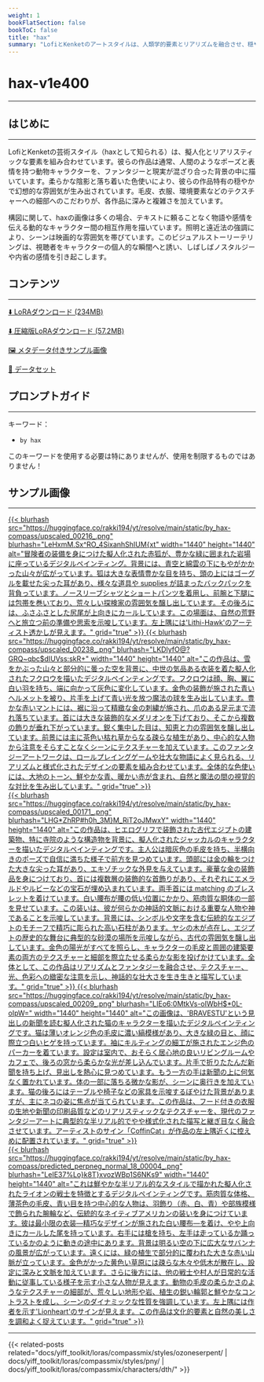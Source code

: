 ```yaml
---
weight: 1
bookFlatSection: false
bookToC: false
title: "hax"
summary: "LofiとKenketのアートスタイルは、人類学的要素とリアリズムを融合させ、穏やかで映画的なシーンの中で詳細な動物キャラクターを特徴とし、柔らかな陰影、落ち着いた色使い、そしてダイナミックな構図を通じて感情とナラティブを表現します。"
---
```


<!--markdownlint-disable MD025 MD033 -->

# hax-v1e400

---

## はじめに

---

LofiとKenketの芸術スタイル（haxとして知られる）は、擬人化とリアリスティックな要素を組み合わせています。彼らの作品は通常、人間のようなポーズと表情を持つ動物キャラクターを、ファンタジーと現実が混ざり合った背景の中に描いています。柔らかな陰影と落ち着いた色使いにより、彼らの作品特有の穏やかで幻想的な雰囲気が生み出されています。毛皮、衣服、環境要素などのテクスチャーへの細部へのこだわりが、各作品に深みと複雑さを加えています。

構図に関して、haxの画像は多くの場合、テキストに頼ることなく物語や感情を伝える動的なキャラクター間の相互作用を描いています。照明と遠近法の強調により、シーンは映画的な雰囲気を帯びています。このビジュアルストーリーテリングは、視聴者をキャラクターの個人的な瞬間へと誘い、しばしばノスタルジーや内省の感情を引き起こします。

## コンテンツ

---

[⬇️ LoRAダウンロード (234MB)](https://huggingface.co/rakki194/yt/resolve/main/compass_loras/by_hax-v1e400/by_hax-v1e400.safetensors)

[⬇️ 圧縮版LoRAダウンロード (57.2MB)](https://huggingface.co/rakki194/yt/resolve/main/compass_loras/by_hax-v1e400/by_hax-v1e400_frockpt1_th-3.55.safetensors)

[🖼️ メタデータ付きサンプル画像](https://huggingface.co/k4d3/yiff_toolkit2/tree/main/static/by_hax-compass)

[📐 データセット](https://huggingface.co/datasets/k4d3/by_hax)

## プロンプトガイド

---

キーワード：

- `by hax`

このキーワードを使用する必要は特にありませんが、使用を制限するものではありません！

## サンプル画像

---

<div class="image-grid">
  <div class="image-grid-container">
    <a href="https://huggingface.co/rakki194/yt/resolve/main/static/by_hax-compass/upscaled_00216_.png">
      {{< blurhash
        src="https://huggingface.co/rakki194/yt/resolve/main/static/by_hax-compass/upscaled_00216_.png"
        blurhash="LeHxmM.Sx^RO_4SixanhShIUM{xt"
        width="1440"
        height="1440"
        alt="冒険者の装備を身につけた擬人化された赤狐が、豊かな緑に囲まれた岩場に座っているデジタルペインティング。背景には、青空と綿雲の下にもやがかかった山々が広がっています。狐は大きな表情豊かな目を持ち、頭の上にはゴーグルを載せた尖った耳があり、様々な道具や supplies が詰まったバックパックを背負っています。ノースリーブシャツとショートパンツを着用し、前腕と下腿には包帯を巻いており、荒々しい探検家の雰囲気を醸し出しています。その後ろには、ふさふさとした尻尾が上向きにカールしています。この場面は、自然の荒野へと旅立つ前の準備や思索を示唆しています。左上隅には'Lithi-Hawk'のアーティスト透かしが見えます。"
        grid="true"
      >}}
    </a>
    <a href="https://huggingface.co/rakki194/yt/resolve/main/static/by_hax-compass/upscaled_00238_.png">
      {{< blurhash
        src="https://huggingface.co/rakki194/yt/resolve/main/static/by_hax-compass/upscaled_00238_.png"
        blurhash="LKDlyfO@?GRQ~qbc$dIUVss:skR+"
        width="1440"
        height="1440"
        alt="この作品は、雪をかぶった山々と部分的に曇った空を背景に、中世の気品ある衣装を着た擬人化されたフクロウを描いたデジタルペインティングです。フクロウは顔、胸、翼に白い羽を持ち、端に向かって灰色に変化しています。金色の装飾が施された青いヘルメットを被り、片手を上げて青い光を放つ魔法の球を生み出しています。豊かな赤いマントには、裾に沿って精緻な金の刺繍が施され、爪のある足元まで流れ落ちています。首には大きな装飾的なメダリオンを下げており、そこから複数の飾りが垂れ下がっています。鋭く集中した目は、知恵と力の雰囲気を醸し出しています。前景には主に茶色い枯れ草からなる疎らな植生があり、中心的な人物から注意をそらすことなくシーンにテクスチャーを加えています。このファンタジーアートワークは、ロールプレイングゲームや壮大な物語によく見られる、リアリズムと様式化されたデザインの要素を組み合わせています。全体的な色使いには、大地のトーン、鮮やかな青、暖かい赤が含まれ、自然と魔法の間の視覚的な対比を生み出しています。"
        grid="true"
      >}}
    </a>
  </div>
</div>

<div class="image-grid">
  <div class="image-grid-container">
    <a href="https://huggingface.co/rakki194/yt/resolve/main/static/by_hax-compass/upscaled_00171_.png">
      {{< blurhash
        src="https://huggingface.co/rakki194/yt/resolve/main/static/by_hax-compass/upscaled_00171_.png"
        blurhash="LHG*ZhRP#h0h_3M}M_RiT2oJMwxY"
        width="1440"
        height="1440"
        alt="この作品は、ヒエログリフで装飾された古代エジプトの建築物、特に寺院のような構造物を背景に、擬人化されたジャッカルのキャラクターを描いたデジタルペインティングです。主人公は暗灰色の毛皮を持ち、半横向きのポーズで自信に満ちた様子で前方を見つめています。頭部には金の輪をつけた大きな尖った耳があり、エキゾチックな外見を与えています。豪華な金の装飾品を身につけており、首には複数層の装飾的な首飾りがあり、それぞれにエメラルドやルビーなどの宝石が埋め込まれています。両手首には matching のブレスレットを着けています。白い腰布が腰の低い位置にかかり、筋肉質な胴体の一部を見せています。この装いは、彼が何らかの神話的文脈における重要な人物や神であることを示唆しています。背景には、シンボルや文字を含む伝統的なエジプトのモチーフで精巧に彫られた高い石柱があります。ヤシの木が点在し、エジプトの歴史的な舞台に典型的な砂漠の場所を示唆しながら、古代の雰囲気を醸し出しています。金色の陽光がすべてを照らし、キャラクターの毛皮と周囲の建築要素の両方のテクスチャーと細部を際立たせる柔らかな影を投げかけています。全体として、この作品はリアリズムとファンタジーを融合させ、テクスチャー、光、色彩への緻密な注意を示し、神話的な壮大さを生き生きと描写しています。"
        grid="true"
      >}}
    </a>
    <a href="https://huggingface.co/rakki194/yt/resolve/main/static/by_hax-compass/upscaled_00209_.png">
      {{< blurhash
        src="https://huggingface.co/rakki194/yt/resolve/main/static/by_hax-compass/upscaled_00209_.png"
        blurhash="LIEo6:0MtkVs-oIWbH$*0L-oIpW="
        width="1440"
        height="1440"
        alt="この画像は、'BRAVESTU'という見出しの新聞を読む擬人化された猫のキャラクターを描いたデジタルペインティングです。猫は薄いオレンジ色の毛皮に濃い縞模様があり、大きな緑の目と、顔に際立つ白いヒゲを持っています。袖にキルティングの細工が施されたエンジ色のパーカーを着ています。設定は室内で、おそらく居心地の良いリビングルームやカフェで、後ろの窓から柔らかな光が差し込んでいます。片手で折りたたんだ新聞を持ち上げ、見出しを熱心に見つめています。もう一方の手は新聞の上に何気なく置かれています。体の一部に落ちる微かな影が、シーンに奥行きを加えています。猫の後ろにはテーブルや椅子などの家具を示唆するぼやけた背景がありますが、主にネコの姿に焦点が当てられています。この作品は、フード付きの衣服の生地や新聞の印刷品質などのリアリスティックなテクスチャーを、現代のファンタジーアートに典型的な半リアル的でやや様式化された描写と継ぎ目なく融合させています。アーティストのサイン「CoffinCat」が作品の左上隅近くに控えめに配置されています。"
        grid="true"
      >}}
    </a>
  </div>
</div>

<div class="image-grid">
  <div class="image-grid-container">
    <a href="https://huggingface.co/rakki194/yt/resolve/main/static/by_hax-compass/predicted_perpneg_normal_18_00004_.png">
      {{< blurhash
        src="https://huggingface.co/rakki194/yt/resolve/main/static/by_hax-compass/predicted_perpneg_normal_18_00004_.png"
        blurhash="LeIE37%Lo}k8T}xvozWBp1S6NKs9"
        width="1440"
        height="1440"
        alt="これは鮮やかな半リアル的なスタイルで描かれた擬人化されたライオンの戦士を特徴とするデジタルペインティングです。筋肉質な体格、薄茶色の毛皮、青い目を持つ中心的な人物は、羽飾り（赤、白、青）や部族模様で飾られた腕輪など、伝統的なネイティブアメリカンの装いを身につけています。彼は最小限の衣装—精巧なデザインが施された白い腰布—を着け、やや上向きにカールした尾を持っています。右手には槍を持ち、左手は走っているか踊っているかのように動きの途中にあります。背景は明るい空の下に広大なサバンナの風景が広がっています。遠くには、緑の植生で部分的に覆われた大きな赤い山脈が立っています。金色がかった黄色い草原には疎らな木々や低木が散在し、設定に深みと文脈を加えています。さらに後方には、他の戦士や村人が日常的な活動に従事している様子を示す小さな人物が見えます。動物の毛皮の柔らかさのようなテクスチャーの細部が、荒々しい地形や岩、植生の鋭い輪郭と鮮やかなコントラストを成し、シーンのダイナミックな性質を強調しています。左上隅には作者を示す'Lionheart'のサインが見えます。この作品は文化的要素と自然の美しさを調和よく捉えています。"
        grid="true"
      >}}
    </a>
  </div>
</div>

---

<!--
HUGO_SEARCH_EXCLUDE_START
-->
{{< related-posts related="docs/yiff_toolkit/loras/compassmix/styles/ozoneserpent/ | docs/yiff_toolkit/loras/compassmix/styles/pny/ | docs/yiff_toolkit/loras/compassmix/characters/dth/" >}}
<!--
HUGO_SEARCH_EXCLUDE_END
-->
